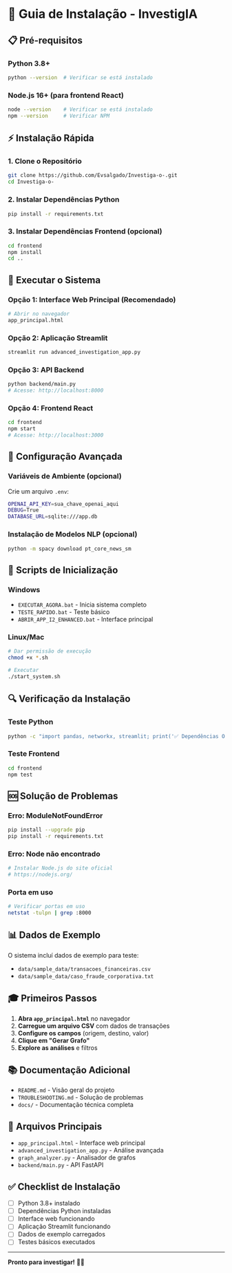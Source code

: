 # 🚀 Guia de Instalação - InvestigIA

## 📋 Pré-requisitos

### Python 3.8+
```bash
python --version  # Verificar se está instalado
```

### Node.js 16+ (para frontend React)
```bash
node --version    # Verificar se está instalado
npm --version     # Verificar NPM
```

## ⚡ Instalação Rápida

### 1. Clone o Repositório
```bash
git clone https://github.com/Evsalgado/Investiga-o-.git
cd Investiga-o-
```

### 2. Instalar Dependências Python
```bash
pip install -r requirements.txt
```

### 3. Instalar Dependências Frontend (opcional)
```bash
cd frontend
npm install
cd ..
```

## 🎯 Executar o Sistema

### Opção 1: Interface Web Principal (Recomendado)
```bash
# Abrir no navegador
app_principal.html
```

### Opção 2: Aplicação Streamlit
```bash
streamlit run advanced_investigation_app.py
```

### Opção 3: API Backend
```bash
python backend/main.py
# Acesse: http://localhost:8000
```

### Opção 4: Frontend React
```bash
cd frontend
npm start
# Acesse: http://localhost:3000
```

## 🔧 Configuração Avançada

### Variáveis de Ambiente (opcional)
Crie um arquivo `.env`:
```bash
OPENAI_API_KEY=sua_chave_openai_aqui
DEBUG=True
DATABASE_URL=sqlite:///app.db
```

### Instalação de Modelos NLP (opcional)
```bash
python -m spacy download pt_core_news_sm
```

## 📱 Scripts de Inicialização

### Windows
- `EXECUTAR_AGORA.bat` - Inicia sistema completo
- `TESTE_RAPIDO.bat` - Teste básico
- `ABRIR_APP_I2_ENHANCED.bat` - Interface principal

### Linux/Mac
```bash
# Dar permissão de execução
chmod +x *.sh

# Executar
./start_system.sh
```

## 🔍 Verificação da Instalação

### Teste Python
```bash
python -c "import pandas, networkx, streamlit; print('✅ Dependências OK')"
```

### Teste Frontend
```bash
cd frontend
npm test
```

## 🆘 Solução de Problemas

### Erro: ModuleNotFoundError
```bash
pip install --upgrade pip
pip install -r requirements.txt
```

### Erro: Node não encontrado
```bash
# Instalar Node.js do site oficial
# https://nodejs.org/
```

### Porta em uso
```bash
# Verificar portas em uso
netstat -tulpn | grep :8000
```

## 📊 Dados de Exemplo

O sistema incluí dados de exemplo para teste:
- `data/sample_data/transacoes_financeiras.csv`
- `data/sample_data/caso_fraude_corporativa.txt`

## 🎓 Primeiros Passos

1. **Abra `app_principal.html`** no navegador
2. **Carregue um arquivo CSV** com dados de transações
3. **Configure os campos** (origem, destino, valor)
4. **Clique em "Gerar Grafo"**
5. **Explore as análises** e filtros

## 📚 Documentação Adicional

- `README.md` - Visão geral do projeto
- `TROUBLESHOOTING.md` - Solução de problemas
- `docs/` - Documentação técnica completa

## 🎯 Arquivos Principais

- `app_principal.html` - Interface web principal
- `advanced_investigation_app.py` - Análise avançada
- `graph_analyzer.py` - Analisador de grafos
- `backend/main.py` - API FastAPI

## ✅ Checklist de Instalação

- [ ] Python 3.8+ instalado
- [ ] Dependências Python instaladas
- [ ] Interface web funcionando
- [ ] Aplicação Streamlit funcionando
- [ ] Dados de exemplo carregados
- [ ] Testes básicos executados

---

**Pronto para investigar!** 🕵️‍♂️ 